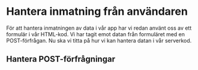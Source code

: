 # Hantera inmatning från användaren

För att hantera inmatningen av data i vår app har vi redan använt oss av ett formulär i vår HTML-kod. Vi har tagit emot datan från formuläret med en POST-förfrågan. Nu ska vi titta på hur vi kan hantera datan i vår serverkod.

## Hantera POST-förfrågningar
